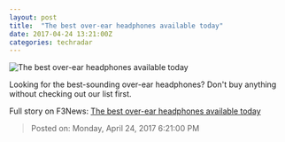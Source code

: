 ```yaml
---
layout: post
title:  "The best over-ear headphones available today"
date: 2017-04-24 13:21:00Z
categories: techradar
---
```


![The best over-ear headphones available today](http://cdn.mos.cms.futurecdn.net/9f6e490d1b1429582c5627749558d5cb-1200-80.jpg)

Looking for the best-sounding over-ear headphones? Don't buy anything without checking out our list first.


Full story on F3News: [The best over-ear headphones available today](http://www.f3nws.com/n/2cWdF)

> Posted on: Monday, April 24, 2017 6:21:00 PM
